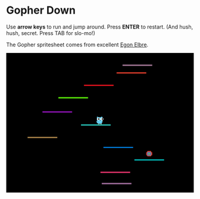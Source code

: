 # Gopher Down

Use **arrow keys** to run and jump around. Press **ENTER** to restart. (And hush, hush, secret.
Press TAB for slo-mo!)

The Gopher spritesheet comes from excellent [Egon Elbre](https://github.com/egonelbre/gophers).

![Screenshot](screenshot.png)